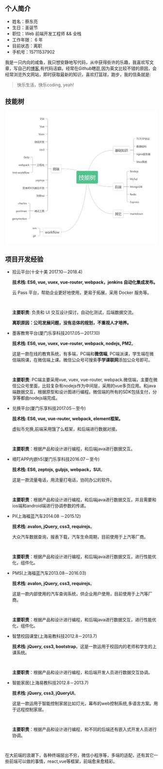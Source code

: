## 个人简介

- 姓名：蔡东亮
- 生日：圣诞节
- 职位：Web 前端开发工程师 && 全栈
- 工作年限： 6 年
- 目前状态：离职
- 手机号：15711537902

我是一只内向的咸鱼，我只想安静地写代码，从中获得些许的乐趣，我喜欢写文章，写自己的[博客](https://troland.github.io),有代码洁癖。经常在*Github*瞎逛,因为英文比较不错的原因，会经常浏览外文网站，即时获取最新的知识，喜欢打篮球，跑步，我的信条就是:

> 快乐生活，快乐coding, yeah!

## 技能树
![技能树](tech-map.png)

## 项目开发经验

- 拾云平台(十全十美 2017.10－2018.4)

  **技术栈: ES6, vue, vuex, vue-router, webpack，jenkins 自动化集成发布。**

  云 Pass 平台，帮助企业更好地使用，更易于拓展，采用 Docker 服务等。

  ​

  **主要职责**: 负责和 UI 交互设计探讨，自动化测试，后端数据交流。

  **离职原因：公司发展问题，没有总体的规划，不重视人才培养。**

- 墨客教育平台(厦门乐享科技2017.05－2017.10)

  **技术栈: ES6, vue, vuex, vue-router, webpack, nodejs, PM2**。

  这是一款在线的教育系统，有多端，PC端和**微信端**, PC端派课，学生端在微信端购课，在微信端上课。微信公众号可搜索**手学课联网**添加公众号即可。

  ​

  **主要职责**: PC端主要采用vue, vuex, vue-router, webpack.微信端，主要在微信公众号里面，比较复杂有nodejs作为中间层，采用的vue多页应用。和java端数据交互，根据原型和设计图进行编程。微信端的所有的SDK包括支付，分享等都由nodejs端完成。

- 兑换平台(厦门乐享科技2017.05－至今)

  **技术栈: ES6, vue, vue-router, webpack, element框架。**

  虚拟币兑换,前端采用饿了么框架，和后端进行数据对接。

  ​

  **主要职责**：根据产品和设计进行编程，和后端java进行数据交互。

- 嘀叮APP内嵌h5(厦门乐享科技2016.07－至今)

  **技术栈: ES6, zeptojs, gulpjs, webpack，SUI**。

  这是一款流量电话，用流量打电话，协同办公的软件。

  ​

  **主要职责**：根据产品和设计进行编程，和后端java进行数据交互，并且需要和ios端和android端进行协调参数的传递。

- PI(上海福蓝汽车2014.08 －2015.12)

  **技术栈: avalon, jQuery, css3, requirejs**。

  大众汽车数据查询，报表下载，汽车生命周期，目前使用于上汽等厂商。

  ​

  **主要职责**：根据产品和设计进行编程，和后端java进行数据交互，进行性能优化，组件化。

- PMS(上海福蓝汽车2013.08－2016.03)

  **技术栈: avalon, jQuery, css3, requirejs**。

  这是一款内部使用的汽车查询系统，供企业用户使用，目前使用于上汽等厂商。

  ​

  **主要职责**：根据产品和设计进行编程，和后端java进行数据交互，进行性能优化，组件化。

- 智慧校园课堂(上海易教科技2012.8－2013.7)

  **技术栈: jQuery, css3, bootstrap**。这是一款运用于校园内的老师和学生的上课系统。

  ​

  **主要职责**：根据产品和设计进行编程，和后端开发人员进行数据交互协调。

- 智能家居(上海易教科技2012.8－2013.7)

  **技术栈: jQuery, css3, jQueryUI**。

  这是一款运用于智能控制家居比如灯光，幕布的web控制系统,多语言方案。用于远程控制家居。

  ​

  **主要职责**：根据产品和设计进行编程，和不同的后端还有嵌入式开发人员进行协调。

  ​

 在大前端的浪潮下，各种终端层出不穷，微信小程序等，多端的适配，还有其它一些前端可以做的事情，react,vue等框架，前端愈来愈精彩。